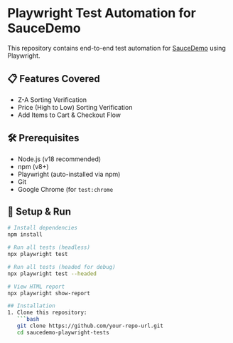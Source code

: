 # Playwright Test Automation for SauceDemo

This repository contains end-to-end test automation for [SauceDemo](https://www.saucedemo.com/) using Playwright.

## 📋 Features Covered

- Z-A Sorting Verification
- Price (High to Low) Sorting Verification
- Add Items to Cart & Checkout Flow

## 🛠 Prerequisites

- Node.js (v18 recommended)
- npm (v8+)
- Playwright (auto-installed via npm)
- Git
- Google Chrome (for `test:chrome`

## 🚀 Setup & Run

```bash
# Install dependencies
npm install

# Run all tests (headless)
npx playwright test

# Run all tests (headed for debug)
npx playwright test --headed

# View HTML report
npx playwright show-report

## Installation
1. Clone this repository:
   ```bash
   git clone https://github.com/your-repo-url.git
   cd saucedemo-playwright-tests
